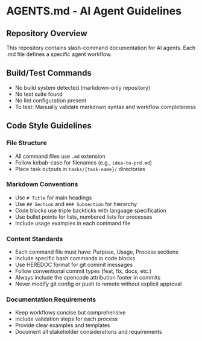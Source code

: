 # AGENTS.md - AI Agent Guidelines

## Repository Overview
This repository contains slash-command documentation for AI agents. Each .md file defines a specific agent workflow.

## Build/Test Commands
- No build system detected (markdown-only repository)
- No test suite found
- No lint configuration present
- To test: Manually validate markdown syntax and workflow completeness

## Code Style Guidelines

### File Structure
- All command files use `.md` extension
- Follow kebab-case for filenames (e.g., `idea-to-prd.md`)
- Place task outputs in `tasks/{task-name}/` directories

### Markdown Conventions
- Use `# Title` for main headings
- Use `## Section` and `### Subsection` for hierarchy
- Code blocks use triple backticks with language specification
- Use bullet points for lists, numbered lists for processes
- Include usage examples in each command file

### Content Standards
- Each command file must have: Purpose, Usage, Process sections
- Include specific bash commands in code blocks
- Use HEREDOC format for git commit messages
- Follow conventional commit types (feat, fix, docs, etc.)
- Always include the opencode attribution footer in commits
- Never modify git config or push to remote without explicit approval

### Documentation Requirements
- Keep workflows concise but comprehensive
- Include validation steps for each process
- Provide clear examples and templates
- Document all stakeholder considerations and requirements